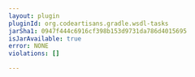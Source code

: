 ```yaml
---
layout: plugin
pluginId: org.codeartisans.gradle.wsdl-tasks
jarSha1: 0947f444c6916cf398b153d9731da786d4015695
isJarAvailable: true
error: NONE
violations: []

---
```

